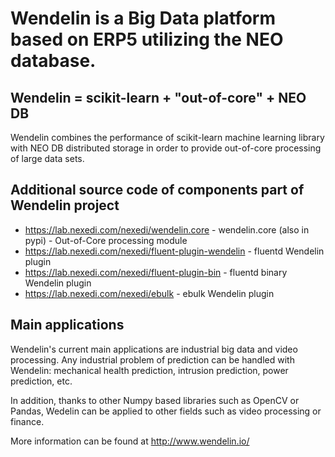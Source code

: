 Wendelin is a Big Data platform based on ERP5 utilizing the NEO database.
=======

Wendelin = scikit-learn + "out-of-core" + NEO DB
-----------

Wendelin combines the performance of scikit-learn machine learning library with 
NEO DB distributed storage in order to provide out-of-core processing of large 
data sets.

Additional source code of components part of Wendelin project
-----------
 - https://lab.nexedi.com/nexedi/wendelin.core - wendelin.core (also in pypi) - Out-of-Core processing module
 - https://lab.nexedi.com/nexedi/fluent-plugin-wendelin - fluentd Wendelin plugin
 - https://lab.nexedi.com/nexedi/fluent-plugin-bin - fluentd binary Wendelin plugin
 - https://lab.nexedi.com/nexedi/ebulk - ebulk Wendelin plugin


Main applications
-----------

Wendelin's current main applications are industrial big data and video processing. 
Any industrial problem of prediction can be handled with Wendelin: mechanical 
health prediction, intrusion prediction, power prediction, etc. 

In addition, thanks to other Numpy based libraries such as OpenCV or Pandas, 
Wedelin can be applied to other fields such as video processing or finance.

More information can be found at http://www.wendelin.io/